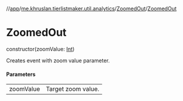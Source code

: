 //[app](../../../index.md)/[me.khruslan.tierlistmaker.util.analytics](../index.md)/[ZoomedOut](index.md)/[ZoomedOut](-zoomed-out.md)

# ZoomedOut

constructor(zoomValue: [Int](https://kotlinlang.org/api/latest/jvm/stdlib/kotlin/-int/index.html))

Creates event with zoom value parameter.

#### Parameters

| | |
|---|---|
| zoomValue | Target zoom value. |
